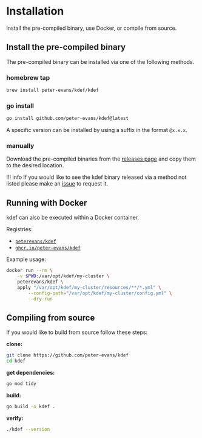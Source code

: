 # Installation

Install the pre-compiled binary, use Docker, or compile from source.

## Install the pre-compiled binary

The pre-compiled binary can be installed via one of the following methods.

### homebrew tap

```sh
brew install peter-evans/kdef/kdef
```

### go install

```sh
go install github.com/peter-evans/kdef@latest
```

A specific version can be installed by using a suffix in the format `@x.x.x`.

### manually

Download the pre-compiled binaries from the [releases page](https://github.com/peter-evans/kdef/releases) and copy them to the desired location.

!!! info
    If you would like to see the kdef binary released via a method not listed please make an [issue](https://github.com/peter-evans/kdef/issues) to request it.

## Running with Docker

kdef can also be executed within a Docker container.

Registries:

- [`peterevans/kdef`](https://hub.docker.com/r/peterevans/kdef)
- [`ghcr.io/peter-evans/kdef`](https://github.com/peter-evans/kdef/pkgs/container/kdef)

Example usage:

```sh
docker run --rm \
    -v $PWD:/var/opt/kdef/my-cluster \
    peterevans/kdef \
    apply "/var/opt/kdef/my-cluster/resources/**/*.yml" \
        --config-path="/var/opt/kdef/my-cluster/config.yml" \
        --dry-run
```

## Compiling from source

If you would like to build from source follow these steps:

**clone:**

```sh
git clone https://github.com/peter-evans/kdef
cd kdef
```

**get dependencies:**

```sh
go mod tidy
```

**build:**

```sh
go build -o kdef .
```

**verify:**

```sh
./kdef --version
```
